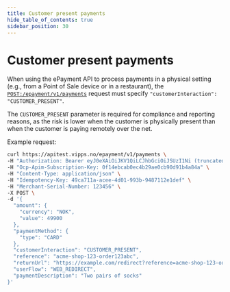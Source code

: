 ```yaml
---
title: Customer present payments
hide_table_of_contents: true
sidebar_position: 30
---
```


# Customer present payments

When using the ePayment API to process payments in a physical setting (e.g., from a Point of Sale
device or in a restaurant), the
[`POST:/epayment/v1/payments`](https://developer.vippsmobilepay.com/api/epayment/#tag/CreatePayments/operation/createPayment)
request must specify `"customerInteraction": "CUSTOMER_PRESENT"`.

The `CUSTOMER_PRESENT` parameter is required for compliance and reporting reasons, as
the risk is lower when the customer is physically present than when the customer is
paying remotely over the net.

Example request:

```bash
curl https://apitest.vipps.no/epayment/v1/payments \
-H "Authorization: Bearer eyJ0eXAiOiJKV1QiLCJhbGciOiJSUzI1Ni (truncated)" \
-H "Ocp-Apim-Subscription-Key: 0f14ebcab0ec4b29ae0cb90d91b4a84a" \
-H "Content-Type: application/json" \
-H "Idempotency-Key: 49ca711a-acee-4d01-993b-9487112e1def" \
-H "Merchant-Serial-Number: 123456" \
-X POST \
-d '{
  "amount": {
    "currency": "NOK",
    "value": 49900
  },
  "paymentMethod": {
    "type": "CARD"
  },
  "customerInteraction": "CUSTOMER_PRESENT",
  "reference": "acme-shop-123-order123abc",
  "returnUrl": "https://example.com/redirect?reference=acme-shop-123-order123abc",
  "userFlow": "WEB_REDIRECT",
  "paymentDescription": "Two pairs of socks"
}'
```


